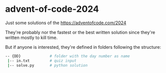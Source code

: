 # advent-of-code-2024

Just some solutions of the https://adventofcode.com/2024

They're probably nor the fastest or the best written solution since they're written mostly to kill time.

But if anyone is interested, they're defined in folders following the structure:
```bash
-- {DD}             # folder with the day number as name
 |-- in.txt         # quiz input
 |-- solve.py       # python solution
```
